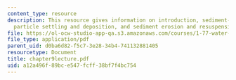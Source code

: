 ```yaml
---
content_type: resource
description: This resource gives information on introduction, sediment-water partitioning,
  particle settling and deposition, and sediment erosion and resuspension.
file: https://ol-ocw-studio-app-qa.s3.amazonaws.com/courses/1-77-water-quality-control-spring-2006/a12a496f89bce547fcff38bf7f4bc754_chapter9lecture.pdf
file_type: application/pdf
parent_uid: d0ba6d82-f5c7-3e28-34b4-741132881405
resourcetype: Document
title: chapter9lecture.pdf
uid: a12a496f-89bc-e547-fcff-38bf7f4bc754
---
```

